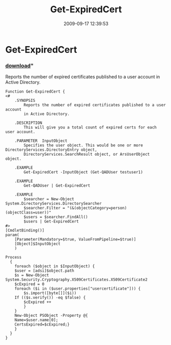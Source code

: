 ﻿---
pid:            1329
parent:         0
children:       
poster:         Mike Pfeiffer
title:          Get-ExpiredCert
date:           2009-09-17 12:39:53
format:         posh
---

# Get-ExpiredCert

### [download](1329.ps1)"

Reports the number of expired certificates published to a user account in Active Directory.

```posh
Function Get-ExpiredCert {
<#
	.SYNOPSIS
		Reports the number of expired certificates published to a user account
		in Active Directory.

	.DESCRIPTION
		This will give you a total count of expired certs for each user account.

	.PARAMETER  InputObject
		Specifies the user object. This would be one or more DirectoryServices.DirectoryEntry object,
		DirectoryServices.SearchResult object, or ArsUserObject object.

	.EXAMPLE
		Get-ExpiredCert -InputObject (Get-QADUser testuser1)

	.EXAMPLE
		Get-QADUser | Get-ExpiredCert
		
	.EXAMPLE
		$searcher = New-Object System.DirectoryServices.DirectorySearcher
		$searcher.Filter = "(&(objectCategory=person)(objectClass=user))"
		$users = $searcher.FindAll()
		$users | Get-ExpiredCert
#>
[CmdletBinding()]
param(
	[Parameter(Mandatory=$true, ValueFromPipeline=$true)]
	[Object]$InputObject
	)
	
Process
  {
    foreach ($object in $InputObject) {
    $user = [adsi]$object.path
    $s = New-Object System.Security.Cryptography.X509Certificates.X509Certificate2
    $cExpired = 0
    foreach ($i in ($user.properties["usercertificate"])) {
    	$s.import([byte[]]($i))
	If (($s.verify()) -eq $false) {
		$cExpired ++
	    }
	}
	New-Object PSObject -Property @{
	Name=$user.name[0];
	CertsExpired=$cExpired;}
	}
  }
}
```
